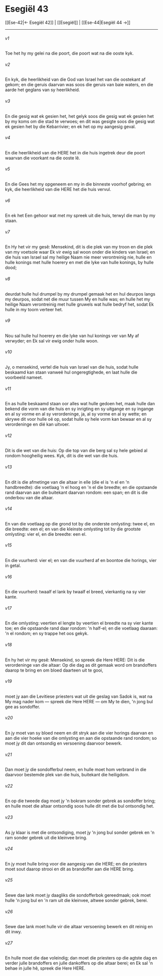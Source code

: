 # Esegiël 43

[[Ese-42|← Esegiël 42]] | [[Esegiël]] | [[Ese-44|Esegiël 44 →]]
***

###### v1
Toe het hy my gelei na die poort, die poort wat na die ooste kyk. 
###### v2
En kyk, die heerlikheid van die God van Israel het van die oostekant af gekom; en die geruis daarvan was soos die geruis van baie waters, en die aarde het geglans van sy heerlikheid. 
###### v3
En die gesig wat ek gesien het, het gelyk soos die gesig wat ek gesien het by my koms om die stad te verwoes; en dit was gesigte soos die gesig wat ek gesien het by die Kebarrivier; en ek het op my aangesig geval. 
###### v4
En die heerlikheid van die HERE het in die huis ingetrek deur die poort waarvan die voorkant na die ooste lê. 
###### v5
En die Gees het my opgeneem en my in die binneste voorhof gebring; en kyk, die heerlikheid van die HERE het die huis vervul. 
###### v6
En ek het Een gehoor wat met my spreek uit die huis, terwyl die man by my staan. 
###### v7
En Hy het vir my gesê: Mensekind, dit is die plek van my troon en die plek van my voetsole waar Ek vir ewig sal woon onder die kinders van Israel; en die huis van Israel sal my heilige Naam nie meer verontreinig nie, hulle en hulle konings met hulle hoerery en met die lyke van hulle konings, by hulle dood; 
###### v8
deurdat hulle hul drumpel by my drumpel gemaak het en hul deurpos langs my deurpos, sodat net die muur tussen My en hulle was; en hulle het my heilige Naam verontreinig met hulle gruwels wat hulle bedryf het, sodat Ek hulle in my toorn verteer het. 
###### v9
Nou sal hulle hul hoerery en die lyke van hul konings ver van My af verwyder; en Ek sal vir ewig onder hulle woon. 
###### v10
Jy, o mensekind, vertel die huis van Israel van die huis, sodat hulle beskaamd kan staan vanweë hul ongeregtighede, en laat hulle die voorbeeld nameet. 
###### v11
En as hulle beskaamd staan oor alles wat hulle gedoen het, maak hulle dan bekend die vorm van die huis en sy inrigting en sy uitgange en sy ingange en al sy vorme en al sy verordeninge, ja, al sy vorme en al sy wette; en skrywe dit voor hulle oë op, sodat hulle sy hele vorm kan bewaar en al sy verordeninge en dié kan uitvoer. 
###### v12
Dit is die wet van die huis: Op die top van die berg sal sy hele gebied al rondom hoogheilig wees. Kyk, dit is die wet van die huis. 
###### v13
En dit is die afmetinge van die altaar in elle (die el is 'n el en 'n handbreedte): die voetlaag 'n el hoog en 'n el die breedte; en die opstaande rand daarvan aan die buitekant daarvan rondom: een span; en dit is die onderbou van die altaar. 
###### v14
En van die voetlaag op die grond tot by die onderste omlysting: twee el, en die breedte: een el; en van die kleinste omlysting tot by die grootste omlysting: vier el, en die breedte: een el. 
###### v15
En die vuurherd: vier el; en van die vuurherd af en boontoe die horings, vier in getal. 
###### v16
En die vuurherd: twaalf el lank by twaalf el breed, vierkantig na sy vier kante. 
###### v17
En die omlysting: veertien el lengte by veertien el breedte na sy vier kante toe; en die opstaande rand daar rondom: 'n half-el; en die voetlaag daaraan: 'n el rondom; en sy trappe het oos gekyk. 
###### v18
En hy het vir my gesê: Mensekind, so spreek die Here HERE: Dit is die verordeninge van die altaar: Op die dag as dit gemaak word om brandoffers daarop te bring en om bloed daarteen uit te gooi, 
###### v19
moet jy aan die Levitiese priesters wat uit die geslag van Sadok is, wat na My mag nader kom — spreek die Here HERE — om My te dien, 'n jong bul gee as sondoffer. 
###### v20
En jy moet van sy bloed neem en dit stryk aan die vier horings daarvan en aan die vier hoeke van die omlysting en aan die opstaande rand rondom; so moet jy dit dan ontsondig en versoening daarvoor bewerk. 
###### v21
Dan moet jy die sondofferbul neem, en hulle moet hom verbrand in die daarvoor bestemde plek van die huis, buitekant die heiligdom. 
###### v22
En op die tweede dag moet jy 'n bokram sonder gebrek as sondoffer bring; en hulle moet die altaar ontsondig soos hulle dit met die bul ontsondig het. 
###### v23
As jy klaar is met die ontsondiging, moet jy 'n jong bul sonder gebrek en 'n ram sonder gebrek uit die kleinvee bring. 
###### v24
En jy moet hulle bring voor die aangesig van die HERE; en die priesters moet sout daarop strooi en dit as brandoffer aan die HERE bring. 
###### v25
Sewe dae lank moet jy daagliks die sondofferbok gereedmaak; ook moet hulle 'n jong bul en 'n ram uit die kleinvee, altwee sonder gebrek, berei. 
###### v26
Sewe dae lank moet hulle vir die altaar versoening bewerk en dit reinig en dit inwy. 
###### v27
En hulle moet die dae voleindig; dan moet die priesters op die agtste dag en verder julle brandoffers en julle dankoffers op die altaar berei; en Ek sal 'n behae in julle hê, spreek die Here HERE. 
